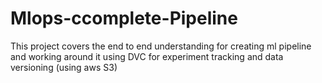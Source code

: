 # Mlops-ccomplete-Pipeline
This project covers the end to end understanding for creating ml pipeline  and working around it using DVC for experiment tracking and data versioning (using aws S3)
